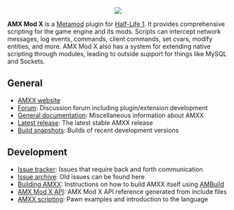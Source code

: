 
<p align="center">
 <img src="https://github.com/alliedmodders/amxmodx/blob/master/editor/studio/AMXXLarge.bmp"/>
</p>

**AMX Mod X** is a [Metamod](https://github.com/jkivilin/metamod-p) plugin for [Half-Life 1](https://github.com/ValveSoftware/halflife). It provides comprehensive scripting for the game engine and its mods. Scripts can intercept network messages, log events, commands, client commands, set cvars, modify entities, and more. AMX Mod X also has a system for extending native scripting through modules, leading to outside support for things like MySQL and Sockets.

General
-------
- [AMXX website](https://amxmodx.org/)
- [Forum](https://forums.alliedmods.net/forumdisplay.php?f=3): Discussion forum including plugin/extension development
- [General documentation](https://wiki.alliedmods.net/Category:Documentation_%28AMX_Mod_X%29): Miscellaneous information about AMXX
- [Latest release](https://amxmodx.org/downloads.php): The latest stable AMXX release
- [Build snapshots](https://www.amxmodx.org/downloads-new.php): Builds of recent development versions
 
Development
-----------
- [Issue tracker](https://github.com/alliedmodders/amxmodx/issues): Issues that require back and forth communication
- [Issue archive](https://bugs.alliedmods.net/describecomponents.cgi?product=AMX%20Mod%20X): Old issues can be found here
- [Building AMXX](https://wiki.alliedmods.net/Building_AMX_Mod_X): Instructions on how to build AMXX itself using [AMBuild](https://github.com/alliedmodders/ambuild)
- [AMX Mod X API](https://amxmodx.org/api/): AMX Mod X API reference generated from include files
- [AMXX scripting](https://wiki.alliedmods.net/Category:Scripting_(AMX_Mod_X)): Pawn examples and introduction to the language
